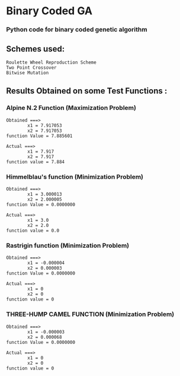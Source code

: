# Binary Coded GA
### Python code for binary coded genetic algorithm

## Schemes used:
	Roulette Wheel Reproduction Scheme
	Two Point Crossover
	Bitwise Mutation

## Results Obtained on some Test Functions :

### Alpine N.2 Function (Maximization Problem)
    Obtained ===>
            x1 = 7.917053
	    	x2 = 7.917053
    function Value = 7.885601

    Actual ===>
            x1 = 7.917
            x2 = 7.917
    function value = 7.884

### Himmelblau's function (Minimization Problem)
    Obtained ===>
            x1 = 3.000013
            x2 = 2.000005
    function Value = 0.0000000

    Actual ===>
            x1 = 3.0
            x2 = 2.0
    function value = 0.0

### Rastrigin function (Minimization Problem)
    Obtained ===>
            x1 = -0.000004
            x2 = 0.000003
    function Value = 0.0000000

    Actual ===>
            x1 = 0
            x2 = 0
    function value = 0

### THREE-HUMP CAMEL FUNCTION (Minimization Problem)
    Obtained ===>
            x1 = -0.000003
            x2 = 0.000068
    function Value = 0.0000000

    Actual ===>
            x1 = 0
            x2 = 0
    function value = 0
